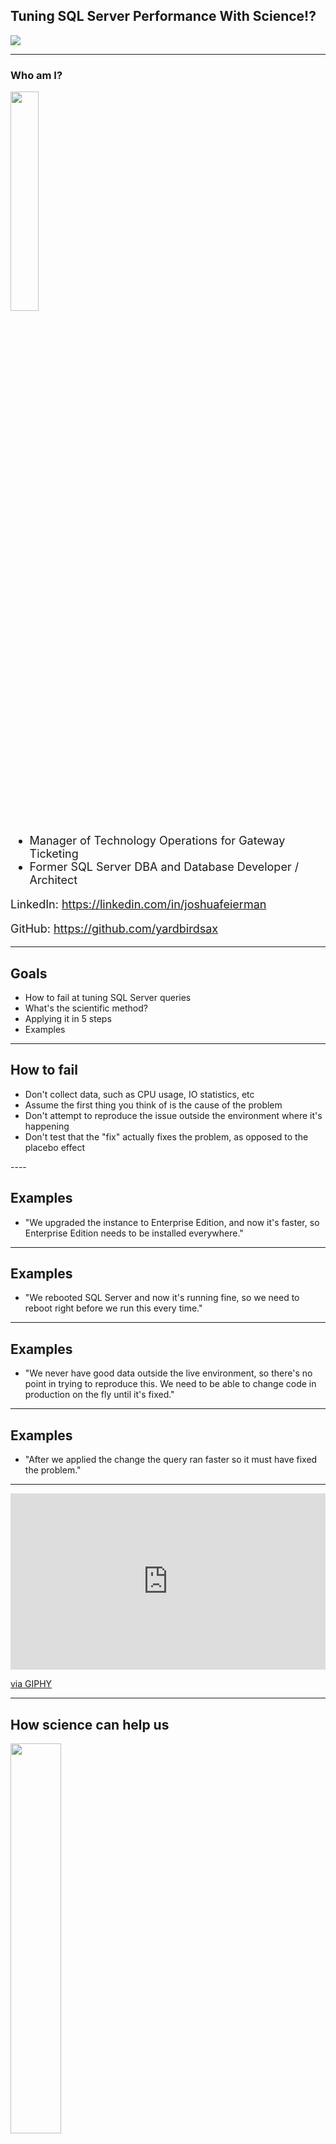 ## Tuning SQL Server Performance With Science!?

<image src="https://media.giphy.com/media/g2Z1gVqDAILGo/giphy.gif" />

---

### Who am I?

<img style="width:30%" src="images/josh.jpg" />

<div style="font-size:18px">

* Manager of Technology Operations for Gateway Ticketing
* Former SQL Server DBA and Database Developer / Architect

LinkedIn: https://linkedin.com/in/joshuafeierman

GitHub: https://github.com/yardbirdsax

</div>

---

## Goals

* How to fail at tuning SQL Server queries
* What's the scientific method?
* Applying it in 5 steps
* Examples

---

## How to fail

<ul>
<li class="fragment">Don't collect data, such as CPU usage, IO statistics, etc</li>
<li class="fragment">Assume the first thing you think of is the cause of the problem</li>
<li class="fragment">Don't attempt to reproduce the issue outside the environment where it's happening</li>
<li class="fragment">Don't test that the "fix" actually fixes the problem, as opposed to the placebo effect</li>
</ul>
----

## Examples

* "We upgraded the instance to Enterprise Edition, and now it's faster, so Enterprise Edition needs to be installed everywhere."

----

## Examples

* "We rebooted SQL Server and now it's running fine, so we need to reboot right before we run this every time."

----

## Examples

* "We never have good data outside the live environment, so there's no point in trying to reproduce this. We need to be able to change code in production on the fly until it's fixed."

----

## Examples

* "After we applied the change the query ran faster so it must have fixed the problem."

----

<div style="width:100%;height:0;padding-bottom:56%;position:relative;"><iframe src="https://giphy.com/embed/11tTNkNy1SdXGg" width="100%" height="100%" style="position:absolute" frameBorder="0" class="giphy-embed" allowFullScreen></iframe></div><p><a href="https://giphy.com/gifs/disneypixar-disney-pixar-11tTNkNy1SdXGg">via GIPHY</a></p>

---

## How science can help us

<img src="images/scientist.jpg" style="width:40%; align:center" />

<span style="font-size:12px">Photo by Hush Naidoo on Unsplash</span>

---

## The scientific method

<div style="font-size:30px">

1. Define a question. What problem are we trying to solve?
1. Gather information (observations).
1. Form an exploratory hypothesis. What explains what we are seeing?
1. Test the hypothesis by performing and experiment and collecting data.
1. Analyze the data.
1. Draw a conclusion: Does the data support our previous hypothesis, or should we create a new one based on the data?
1. Publish the results of the experiment.
1. Retest (frequently done by other scientists).

</div>
---

## The scientific method (applied to SQL) in 5 steps

----

## The scientific method (applied to SQL) in 5 steps

1. Define a problem.
1. Gather data and observations.
1. Analyze the data and form a hypothesis.
1. Test the hypothesis by performing an experiment and collecting data in a reproducible manner.
1. Analyze your results and decide if the solution works.

---

### Define a problem

----

### Example

BAD: "The system runs slowly."

NOTES: 1. It's not specific. 2. It doesn't include how to produce the problem.

----

### Example

GOOD: "When users run the TPS report for the Alameda Corp client, the report times out after 30 seconds and isn't displayed."

NOTES: 1. It describes the specific behavior we need to investigate. 2. It contains the actual steps to reproduce the problem. 3. It describes how we'll know if the problem is resolved.

---

## Gather data and observations

----

### Gather data and observations

* CPU usage
* Disk IO performance (hint: sequential reads for reports, random reads / writes for transactional, except for transaction log volumes)
* Execution plans (Actual ones, not estimated)
* SQL Server statistics (hint: sampled is often not adequate)

----

### Example

* The actual query plan shows a large discrepancy between the actual and estimated row counts of certain operations.
* The report only times out when run for a particular client, except when that client is the first report run for the day.

----

### Tools to use

* PerfMon
* Glenn Berry's Diagnostic Queries
* Extended Events
* SentryOne Plan Explorer (we'll use this one later)

---

## Form a hypothesis

----

>"A proposition, or set of propositions, set forth as an explanation for the occurance of some specified group of phenomena, either asserted merely as a provisional conjecture to guide investigation (working hypothesis) or accepted as highly probably in light of established facts."

----

>"Why are we seeing what we're seeing?"

----

### Example

"The report is timing out because SQL Server expects the nested loop join between tables 'A' and 'B' to only execute on 30 rows, when in fact the previous operation results in over 1,000,000 rows. This is because the particular parameters supplied for the query result in a very different set of data than is typical for other parameter values."

---

## Test the hypothesis

----

<span style="font-size:28px">
Me: "So, how do you know that that particular JOIN in the query is the cause of the problem?"

Them: "Because we changed it and it went faster."

Me: "Ok, how do you know that the change you made actually made it faster? If you undo your change, is it back to being slow? Did you look at the query statistics to see if the table used in the JOIN had a lot of logical IO against it?"

Them: "Well, what else could it be? We didn’t try rolling back the change, since it worked so well. Why waste time doing that?"

Me: "OK, good luck with that. I’m opening a boutique…"
</span>

----

### Characteristics of a good experiment

<ul>
<li class="fragment">Always start from the same state.</li>
<li class="fragment">Must include a negative condition.</li>
</ul>

----

### Example

<ul style="font-size:24px">
<li class="fragment">Clear the plan and buffer caches.</li>
<li class="fragment">Run the stored procedure specifying another client, then the problem client, and confirm that statistics collected match the problem condition.</li>
<li class="fragment">Clear the plan and buffer caches.</li>
<li class="fragment">Apply a change to the procedure.</li>
<li class="fragment">Run the stored procedure specifying another client, then the problem client, and confirm that statistics collected have improved.</li>
<li class="fragment">Clear the plan and buffer caches.</li>
<li class="fragment">Reverse the change to the procedure.</li>
<li class="fragment">Run the stored procedure specifying another client, then the problem client, and confirm that statistics have reverted to their previous levels.</li>
</ul>

---

## Analyze the results

<ul style="font-size:30px">
<li class="fragment">Does the solution solve the problem?</li>
<li class="fragment">If yes, how can we continue to collect data to ensure we're right after we've deployed the fix?</li>
<li class="fragment">If no, go back to step 3 and start again.</li>
</ul>

---

## Questions?

<div style="width:50%;height:0;padding-bottom:75%;position:relative;"><iframe src="https://giphy.com/embed/yfEjNtvqFBfTa" width="100%" height="100%" style="position:absolute" frameBorder="0" class="giphy-embed" allowFullScreen></iframe></div><p><a href="https://giphy.com/gifs/epilepsy-warning-muppets-yfEjNtvqFBfTa">via GIPHY</a></p>